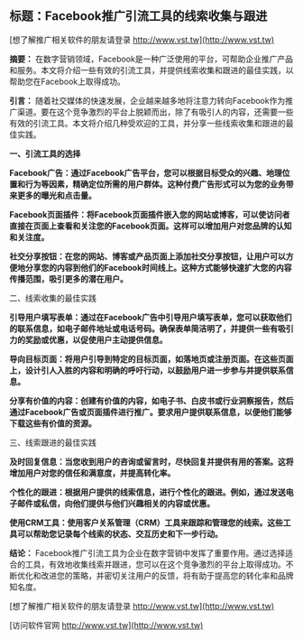 ## **标题：Facebook推广引流工具的线索收集与跟进**

[想了解推广相关软件的朋友请登录 http://www.vst.tw](http://www.vst.tw)

**摘要：**
在数字营销领域，Facebook是一种广泛使用的平台，可帮助企业推广产品和服务。本文将介绍一些有效的引流工具，并提供线索收集和跟进的最佳实践，以帮助您在Facebook上取得成功。

**引言：**
随着社交媒体的快速发展，企业越来越多地将注意力转向Facebook作为推广渠道。要在这个竞争激烈的平台上脱颖而出，除了有吸引人的内容，还需要一些有效的引流工具。本文将介绍几种受欢迎的工具，并分享一些线索收集和跟进的最佳实践。

**一、引流工具的选择**

**Facebook广告：通过Facebook广告平台，您可以根据目标受众的兴趣、地理位置和行为等因素，精确定位所需的用户群体。这种付费广告形式可以为您的业务带来更多的曝光和点击量。**

**Facebook页面插件：将Facebook页面插件嵌入您的网站或博客，可以使访问者直接在页面上查看和关注您的Facebook页面。这样可以增加用户对您品牌的认知和关注度。**

**社交分享按钮：在您的网站、博客或产品页面上添加社交分享按钮，让用户可以方便地分享您的内容到他们的Facebook时间线上。这种方式能够快速扩大您的内容传播范围，吸引更多的潜在用户。**

二、线索收集的最佳实践

**引导用户填写表单：通过在Facebook广告中引导用户填写表单，您可以获取他们的联系信息，如电子邮件地址或电话号码。确保表单简洁明了，并提供一些有吸引力的奖励或优惠，以促使用户主动提供信息。**

**导向目标页面：将用户引导到特定的目标页面，如落地页或注册页面。在这些页面上，设计引人入胜的内容和明确的呼吁行动，以鼓励用户进一步参与并提供联系信息。**

**分享有价值的内容：创建有价值的内容，如电子书、白皮书或行业洞察报告，然后通过Facebook广告或页面插件进行推广。要求用户提供联系信息，以便他们能够下载这些有价值的资源。**

三、线索跟进的最佳实践

**及时回复信息：当您收到用户的咨询或留言时，尽快回复并提供有用的答案。这将增加用户对您的信任和满意度，并提高转化率。**

**个性化的跟进：根据用户提供的线索信息，进行个性化的跟进。例如，通过发送电子邮件或私信，向他们提供与他们兴趣相关的内容或优惠。**

**使用CRM工具：使用客户关系管理（CRM）工具来跟踪和管理您的线索。这些工具可以帮助您记录每个线索的状态、交互历史和下一步行动。**

**结论：**
Facebook推广引流工具为企业在数字营销中发挥了重要作用。通过选择适合的工具，有效地收集线索并跟进，您可以在这个竞争激烈的平台上取得成功。不断优化和改进您的策略，并密切关注用户的反馈，将有助于提高您的转化率和品牌知名度。

[想了解推广相关软件的朋友请登录 http://www.vst.tw](http://www.vst.tw)


[访问软件官网 http://www.vst.tw](http://www.vst.tw)
